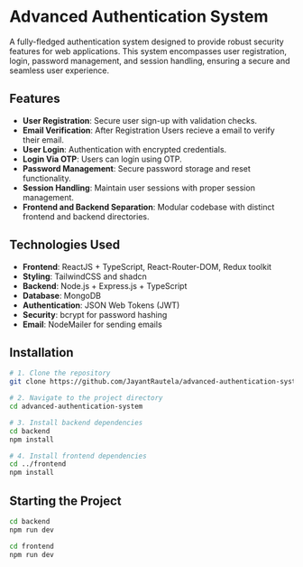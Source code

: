 # Advanced Authentication System

A fully-fledged authentication system designed to provide robust security features for web applications. This system encompasses user registration, login, password management, and session handling, ensuring a secure and seamless user experience.

## Features

- **User Registration**: Secure user sign-up with validation checks.
- **Email Verification**: After Registration Users recieve a email to verify their email.
- **User Login**: Authentication with encrypted credentials.
- **Login Via OTP**: Users can login using OTP.
- **Password Management**: Secure password storage and reset functionality.
- **Session Handling**: Maintain user sessions with proper session management.
- **Frontend and Backend Separation**: Modular codebase with distinct frontend and backend directories.

## Technologies Used

- **Frontend**: ReactJS + TypeScript, React-Router-DOM, Redux toolkit
- **Styling**: TailwindCSS and shadcn
- **Backend**: Node.js + Express.js + TypeScript
- **Database**: MongoDB
- **Authentication**: JSON Web Tokens (JWT)
- **Security**: bcrypt for password hashing
- **Email**: NodeMailer for sending emails

## Installation

```bash
# 1. Clone the repository
git clone https://github.com/JayantRautela/advanced-authentication-system.git

# 2. Navigate to the project directory
cd advanced-authentication-system

# 3. Install backend dependencies
cd backend
npm install

# 4. Install frontend dependencies
cd ../frontend
npm install

```

## Starting the Project

```bash
cd backend
npm run dev

cd frontend
npm run dev
```